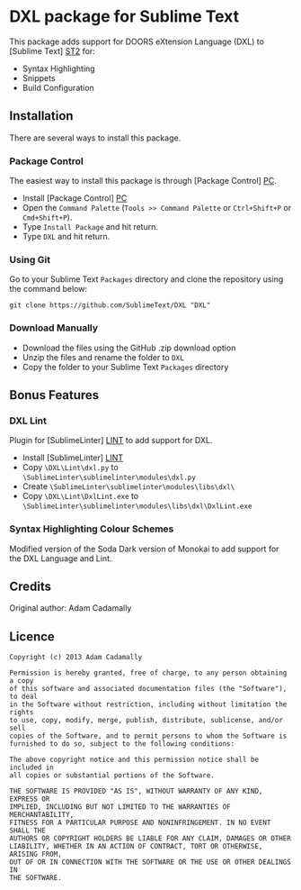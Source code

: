 # DXL package for Sublime Text

This package adds support for DOORS eXtension Language (DXL) to [Sublime Text] [ST2] for:
* Syntax Highlighting
* Snippets
* Build Configuration

## Installation

There are several ways to install this package.

### Package Control

The easiest way to install this package is through [Package Control] [PC].

* Install [Package Control] [PC]
* Open the `Command Palette` (`Tools >> Command Palette` or `Ctrl+Shift+P` or `Cmd+Shift+P`).
* Type `Install Package` and hit return.
* Type `DXL` and hit return.

### Using Git

Go to your Sublime Text `Packages` directory and clone the repository using the command below:

    git clone https://github.com/SublimeText/DXL "DXL"

### Download Manually

* Download the files using the GitHub .zip download option
* Unzip the files and rename the folder to `DXL`
* Copy the folder to your Sublime Text `Packages` directory

## Bonus Features

### DXL Lint

Plugin for [SublimeLinter] [LINT] to add support for DXL.

* Install [SublimeLinter] [LINT]
* Copy `\DXL\Lint\dxl.py` to `\SublimeLinter\sublimelinter\modules\dxl.py`
* Create `\SublimeLinter\sublimelinter\modules\libs\dxl\`
* Copy `\DXL\Lint\DxlLint.exe` to `\SublimeLinter\sublimelinter\modules\libs\dxl\DxlLint.exe`

### Syntax Highlighting Colour Schemes

Modified version of the Soda Dark version of Monokai to add support for the DXL Language and Lint.

## Credits
Original author: Adam Cadamally

## Licence

	Copyright (c) 2013 Adam Cadamally

	Permission is hereby granted, free of charge, to any person obtaining a copy
	of this software and associated documentation files (the "Software"), to deal
	in the Software without restriction, including without limitation the rights
	to use, copy, modify, merge, publish, distribute, sublicense, and/or sell
	copies of the Software, and to permit persons to whom the Software is
	furnished to do so, subject to the following conditions:

	The above copyright notice and this permission notice shall be included in
	all copies or substantial portions of the Software.

	THE SOFTWARE IS PROVIDED "AS IS", WITHOUT WARRANTY OF ANY KIND, EXPRESS OR
	IMPLIED, INCLUDING BUT NOT LIMITED TO THE WARRANTIES OF MERCHANTABILITY,
	FITNESS FOR A PARTICULAR PURPOSE AND NONINFRINGEMENT. IN NO EVENT SHALL THE
	AUTHORS OR COPYRIGHT HOLDERS BE LIABLE FOR ANY CLAIM, DAMAGES OR OTHER
	LIABILITY, WHETHER IN AN ACTION OF CONTRACT, TORT OR OTHERWISE, ARISING FROM,
	OUT OF OR IN CONNECTION WITH THE SOFTWARE OR THE USE OR OTHER DEALINGS IN
	THE SOFTWARE.

 [ST2]: http://www.sublimetext.com/
 [PC]: http://wbond.net/sublime_packages/package_control
 [LINT]: https://github.com/SublimeLinter/SublimeLinter
